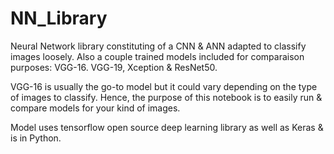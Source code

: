 # NN_Library
Neural Network library constituting of a CNN &amp; ANN adapted to classify images loosely.
Also a couple trained models included for comparaison purposes: VGG-16. VGG-19, Xception & ResNet50.

VGG-16 is usually the go-to model but it could vary depending on the type of images to classify.
Hence, the purpose of this notebook is to easily run & compare models for your kind of images.

Model uses tensorflow open source deep learning library as well as Keras & is in Python.
